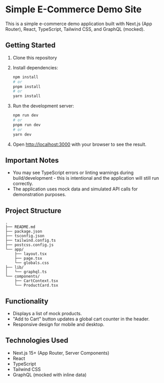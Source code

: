 # Simple E-Commerce Demo Site

This is a simple e-commerce demo application built with Next.js (App Router), React, TypeScript, Tailwind CSS, and GraphQL (mocked).

## Getting Started

1. Clone this repository

2. Install dependencies:

   ```bash
   npm install
   # or
   pnpm install
   # or
   yarn install
   ```

3. Run the development server:

   ```bash
   npm run dev
   # or
   pnpm run dev
   # or
   yarn dev
   ```

4. Open [http://localhost:3000](http://localhost:3000) with your browser to see the result.

## Important Notes

- You may see TypeScript errors or linting warnings during build/development - this is intentional and the application will still run correctly.
- The application uses mock data and simulated API calls for demonstration purposes.

## Project Structure

```
.
├── README.md
├── package.json
├── tsconfig.json
├── tailwind.config.ts
├── postcss.config.js
└── app/
    ├── layout.tsx
    ├── page.tsx
    └── globals.css
├── lib/
│   └── graphql.ts
└── components/
    ├── CartContext.tsx
    └── ProductCard.tsx
```

## Functionality

- Displays a list of mock products.
- "Add to Cart" button updates a global cart counter in the header.
- Responsive design for mobile and desktop.

## Technologies Used

- Next.js 15+ (App Router, Server Components)
- React
- TypeScript
- Tailwind CSS
- GraphQL (mocked with inline data)
